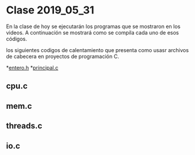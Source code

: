 # Clase 2019_05_31

En la clase de hoy se ejecutarán los programas que se mostraron en los videos. A continuación se mostrará como se compila cada uno de esos códigos.

los siguientes codigos de calentamiento que presenta como usasr archivos de cabecera en proyectos de programación C.

*[entero.h](entero.h)
*[principal.c](princiopal.c)

## cpu.c

## mem.c

## threads.c

## io.c

